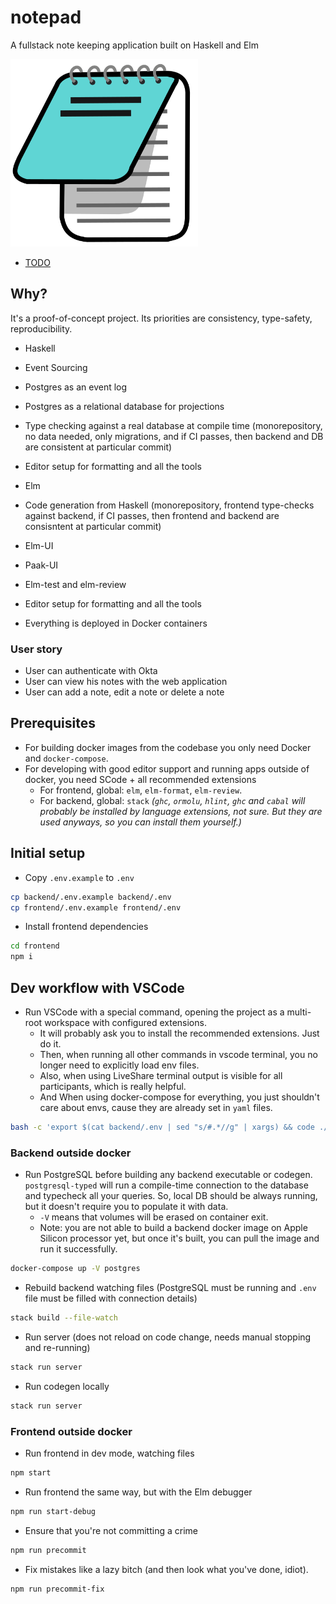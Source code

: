 # notepad

A fullstack note keeping application built on Haskell and Elm

<img src="docs/icon.png" alt="notepad" width="300"/>

- [TODO](docs/TODO.md)

## Why?

It's a proof-of-concept project. Its priorities are consistency, type-safety, reproducibility.

- Haskell
- Event Sourcing
- Postgres as an event log
- Postgres as a relational database for projections
- Type checking against a real database at compile time (monorepository, no data needed, only migrations, and if CI passes, then backend and DB are consistent at particular commit)
- Editor setup for formatting and all the tools

- Elm
- Code generation from Haskell (monorepository, frontend type-checks against backend, if CI passes, then frontend and backend are consisntent at particular commit)
- Elm-UI
- Paak-UI
- Elm-test and elm-review
- Editor setup for formatting and all the tools

- Everything is deployed in Docker containers

### User story

- User can authenticate with Okta
- User can view his notes with the web application
- User can add a note, edit a note or delete a note

## Prerequisites

- For building docker images from the codebase you only need Docker and `docker-compose`.
- For developing with good editor support and running apps outside of docker, you need SCode + all recommended extensions
  - For frontend, global: `elm`, `elm-format`, `elm-review`.
  - For backend, global: `stack` _(`ghc`, `ormolu`, `hlint`, `ghc` and `cabal` will probably be installed by language extensions, not sure. But they are used anyways, so you can install them yourself.)_

## Initial setup

- Copy `.env.example` to `.env`

```sh
cp backend/.env.example backend/.env
cp frontend/.env.example frontend/.env
```

- Install frontend dependencies

```sh
cd frontend
npm i
```

## Dev workflow with VSCode

- Run VSCode with a special command, opening the project as a multi-root workspace with configured extensions. 
  - It will probably ask you to install the recommended extensions. Just do it.
  - Then, when running all other commands in vscode terminal, you no longer need to explicitly load env files.
  - Also, when using LiveShare terminal output is visible for all participants, which is really helpful.
  - And When using docker-compose for everything, you just shouldn't care about envs, cause they are already set in `yaml` files.

```sh
bash -c 'export $(cat backend/.env | sed "s/#.*//g" | xargs) && code ./notepad.code-workspace'
```

### Backend outside docker

- Run PostgreSQL before building any backend executable or codegen. `postgresql-typed` will run a compile-time connection to the database and typecheck all your queries. So, local DB should be always running, but it doesn't require you to populate it with data.
  - `-V` means that volumes will be erased on container exit.
  - Note: you are not able to build a backend docker image on Apple Silicon processor yet, but once it's built, you can pull the image and run it successfully.

```sh
docker-compose up -V postgres
```

- Rebuild backend watching files (PostgreSQL must be running and `.env` file must be filled with connection details)

```sh
stack build --file-watch
```

- Run server (does not reload on code change, needs manual stopping and re-running)

```sh
stack run server
```
- Run codegen locally

```sh
stack run server
```

### Frontend outside docker

- Run frontend in dev mode, watching files

```sh
npm start
```

- Run frontend the same way, but with the Elm debugger

```sh
npm run start-debug
```

- Ensure that you're not committing a crime

```sh
npm run precommit
```

- Fix mistakes like a lazy bitch (and then look what you've done, idiot).

```sh
npm run precommit-fix
```
